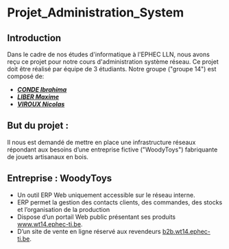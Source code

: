 # Projet_Administration_System

## Introduction

Dans le cadre de nos études d'informatique à l'EPHEC LLN, nous avons reçu ce projet pour notre cours d'administration système réseau. Ce projet doit être réalisé par équipe de 3 étudiants. Notre groupe ("groupe 14") est composé de:
- [_**CONDE Ibrahima**_](https://github.com/Ibra-Yves)
- [_**LIBER Maxime**_](https://github.com/LiberTMx)
- [_**VIROUX Nicolas**_](https://github.com/VirouxNicolas)   

## But du projet : 

Il nous est demandé de mettre en place une infrastructure réseaux répondant aux besoins d’une entreprise fictive ("WoodyToys") fabriquante de jouets artisanaux en bois.

## Entreprise : WoodyToys
* Un outil ERP Web uniquement accessible sur le réseau interne.
* ERP permet la gestion des contacts clients, des commandes, des stocks et l’organisation de la production
* Dispose d’un portail Web public présentant ses produits www.wt14.ephec-ti.be.
* D’un site de vente en ligne réservé aux revendeurs [b2b.wt14.ephec-ti.be](https://b2b.wt14.ephec-ti.be/). 


